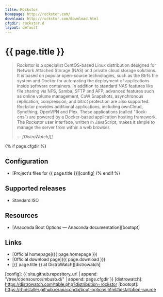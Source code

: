 ```yaml
---
title: Rockstor
homepage: http://rockstor.com/
download: http://rockstor.com/download.html
cfgdir: rockstor.d
layout: default
---
```


# {{ page.title }}

> Rockstor is a specialist CentOS-based Linux distribution designed for Network
> Attached Storage (NAS) and private cloud storage solutions. It is based on
> popular open-source technologies, such as the Btrfs file system and Docker for
> automating the deployment of applications inside software containers. In
> addition to standard NAS features like file sharing via NFS, Samba, SFTP and
> AFP, advanced features such as online volume management, CoW Snapshots,
> asynchronous replication, compression, and bitrot protection are also
> supported. Rockstor provides additional applications, including ownCloud,
> Syncthing, OpenVPN and Plex. These applications (called "Rock-ons") are
> powered by a Docker-based application hosting framework. The Rockstor user
> interface, written in JavaScript, makes it simple to manage the server from
> within a web browser.
>
> -- <cite markdown="1">[DistroWatch][]</cite>


{% if page.cfgdir %}
## Configuration

- [Project's files for {{ page.title }}][config]
{% endif %}


## Supported releases

- Standard ISO


## Resources

- [Anaconda Boot Options — Anaconda documentation][bootopt]


## Links

- [Official homepage]({{ page.homepage }})
- [Official download page]({{ page.download }})
- [{{ page.title }} at DistroWatch][distrowatch]


[config]: {{ site.github.repository_url | append: "/tree/opensource/mbusb.d/" | append: page.cfgdir }}
[distrowatch]: https://distrowatch.com/table.php?distribution=rockstor
[bootopt]: https://rhinstaller.github.io/anaconda/boot-options.html#installation-source
